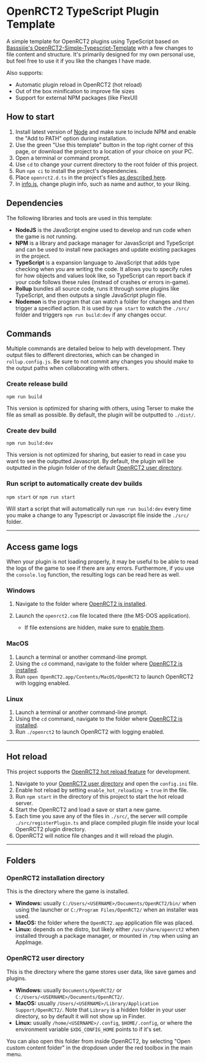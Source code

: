 # OpenRCT2 TypeScript Plugin Template

A simple template for OpenRCT2 plugins using TypeScript based on [Basssiiie's OpenRCT2-Simple-Typescript-Template](https://github.com/Basssiiie/OpenRCT2-Simple-Typescript-Template) with a few changes to file content and structure. It's primarily designed for my own personal use, but feel free to use it if you like the changes I have made.

Also supports:

- Automatic plugin reload in OpenRCT2 (hot reload)
- Out of the box minification to improve file sizes
- Support for external NPM packages (like FlexUI)

## How to start

1. Install latest version of [Node](https://nodejs.org/en/) and make sure to include NPM and enable the "Add to PATH" option during installation.
2. Use the green "Use this template" button in the top right corner of this page, or download the project to a location of your choice on your PC.
3. Open a terminal or command prompt.
4. Use `cd` to change your current directory to the root folder of this project.
5. Run `npm ci` to install the project's dependencies.
6. Place `openrct2.d.ts` in the project's files [as described here](./lib/put-openrct2.d.ts-here.md).
7. In [info.js](./src/info.js), change plugin info, such as name and author, to your liking.

## Dependencies

The following libraries and tools are used in this template:

- **NodeJS** is the JavaScript engine used to develop and run code when the game is not running.
- **NPM** is a library and package manager for JavasScript and TypeScript and can be used to install new packages and update existing packages in the project.
- **TypeScript** is a expansion language to JavaScript that adds type checking when you are writing the code. It allows you to specify rules for how objects and values look like, so TypeScript can report back if your code follows these rules (instead of crashes or errors in-game).
- **Rollup** bundles all source code, runs it through some plugins like TypeScript, and then outputs a single JavaScript plugin file.
- **Nodemon** is the program that can watch a folder for changes and then trigger a specified action. It is used by `npm start` to watch the `./src/` folder and triggers `npm run build:dev` if any changes occur.

## Commands

Multiple commands are detailed below to help with development. They output files to different directories, which can be changed in `rollup.config.js`. Be sure to not commit any changes you should make to the output paths when collaborating with others.

### Create release build

`npm run build`

This version is optimized for sharing with others, using Terser to make the file as small as possible. By default, the plugin will be outputted to `./dist/`.

### Create dev build

`npm run build:dev`

This version is not optimized for sharing, but easier to read in case you want to see the outputted Javascript. By default, the plugin will be outputted in the plugin folder of the default [OpenRCT2 user directory](#openrct2-user-directory).

### Run script to automatically create dev builds

`npm start` or `npm run start`

Will start a script that will automatically run `npm run build:dev` every time you make a change to any Typescript or Javascript file inside the `./src/` folder.

---

## Access game logs

When your plugin is not loading properly, it may be useful to be able to read the logs of the game to see if there are any errors. Furthermore, if you use the `console.log` function, the resulting logs can be read here as well.

### Windows

1. Navigate to the folder where [OpenRCT2 is installed](#openrct2-installation-directory).
2. Launch the `openrct2.com` file located there (the MS-DOS application).

    - If file extensions are hidden, make sure to [enable them](https://support.microsoft.com/en-us/windows/common-file-name-extensions-in-windows-da4a4430-8e76-89c5-59f7-1cdbbc75cb01).

### MacOS

1. Launch a terminal or another command-line prompt.
2. Using the `cd` command, navigate to the folder where [OpenRCT2 is installed](#openrct2-installation-directory).
3. Run `open OpenRCT2.app/Contents/MacOS/OpenRCT2` to launch OpenRCT2 with logging enabled.

### Linux

1. Launch a terminal or another command-line prompt.
2. Using the `cd` command, navigate to the folder where [OpenRCT2 is installed](#openrct2-installation-directory).
3. Run `./openrct2` to launch OpenRCT2 with logging enabled.

---

## Hot reload

This project supports the [OpenRCT2 hot reload feature](https://github.com/OpenRCT2/OpenRCT2/blob/master/distribution/scripting.md#writing-scripts) for development.

1. Navigate to your [OpenRCT2 user directory](#openrct2-user-directory) and open the `config.ini` file.
2. Enable hot reload by setting `enable_hot_reloading = true` in the file.
3. Run `npm start` in the directory of this project to start the hot reload server.
4. Start the OpenRCT2 and load a save or start a new game.
5. Each time you save any of the files in `./src/`, the server will compile `./src/registerPlugin.ts` and place compiled plugin file inside your local OpenRCT2 plugin directory.
6. OpenRCT2 will notice file changes and it will reload the plugin.

---

## Folders

### OpenRCT2 installation directory

This is the directory where the game is installed.

- **Windows:** usually `C:/Users/<USERNAME>/Documents/OpenRCT2/bin/` when using the launcher or `C:/Program Files/OpenRCT2/` when an installer was used.
- **MacOS:** the folder where the `OpenRCT2.app` application file was placed.
- **Linux:** depends on the distro, but likely either `/usr/share/openrct2` when installed through a package manager, or mounted in `/tmp` when using an AppImage.

### OpenRCT2 user directory

This is the directory where the game stores user data, like save games and plugins.

- **Windows:** usually `Documents/OpenRCT2/` or `C:/Users/<USERNAME>/Documents/OpenRCT2/`.
- **MacOS:** usually `/Users/<USERNAME>/Library/Application Support/OpenRCT2/`. Note that `Library` is a hidden folder in your user directory, so by default it will not show up in Finder.
- **Linux:** usually `/home/<USERNAME>/.config`, `$HOME/.config`, or where the environment variable `$XDG_CONFIG_HOME` points to if it's set.

You can also open this folder from inside OpenRCT2, by selecting "Open custom content folder" in the dropdown under the red toolbox in the main menu.
